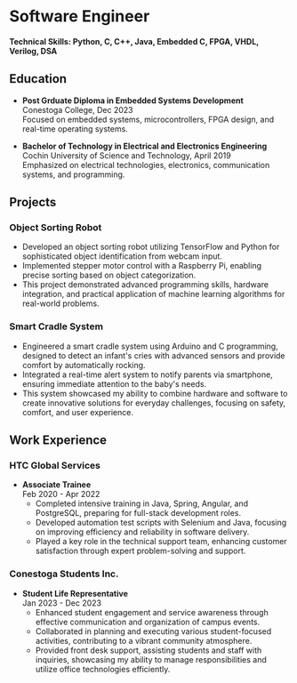 # Software Engineer
#### Technical Skills: Python, C, C++, Java, Embedded C, FPGA, VHDL, Verilog, DSA

## Education

- **Post Grduate Diploma in Embedded Systems Development**  
  Conestoga College, Dec 2023  
  Focused on embedded systems, microcontrollers, FPGA design, and real-time operating systems.

- **Bachelor of Technology in Electrical and Electronics Engineering**  
  Cochin University of Science and Technology, April 2019  
  Emphasized on electrical technologies, electronics, communication systems, and programming.

## Projects

### Object Sorting Robot
- Developed an object sorting robot utilizing TensorFlow and Python for sophisticated object identification from webcam input.
- Implemented stepper motor control with a Raspberry Pi, enabling precise sorting based on object categorization.
- This project demonstrated advanced programming skills, hardware integration, and practical application of machine learning algorithms for real-world problems.


### Smart Cradle System
- Engineered a smart cradle system using Arduino and C programming, designed to detect an infant's cries with advanced sensors and provide comfort by automatically rocking.
- Integrated a real-time alert system to notify parents via smartphone, ensuring immediate attention to the baby's needs.
- This system showcased my ability to combine hardware and software to create innovative solutions for everyday challenges, focusing on safety, comfort, and user experience.


## Work Experience

### HTC Global Services
- **Associate Trainee**  
  Feb 2020 - Apr 2022 
  - Completed intensive training in Java, Spring, Angular, and PostgreSQL, preparing for full-stack development roles.
  - Developed automation test scripts with Selenium and Java, focusing on improving efficiency and reliability in software delivery.
  - Played a key role in the technical support team, enhancing customer satisfaction through expert problem-solving and support.

### Conestoga Students Inc.
- **Student Life Representative**  
  Jan 2023 - Dec 2023 
  - Enhanced student engagement and service awareness through effective communication and organization of campus events.
  - Collaborated in planning and executing various student-focused activities, contributing to a vibrant community atmosphere.
  - Provided front desk support, assisting students and staff with inquiries, showcasing my ability to manage responsibilities and utilize office technologies efficiently.

```
